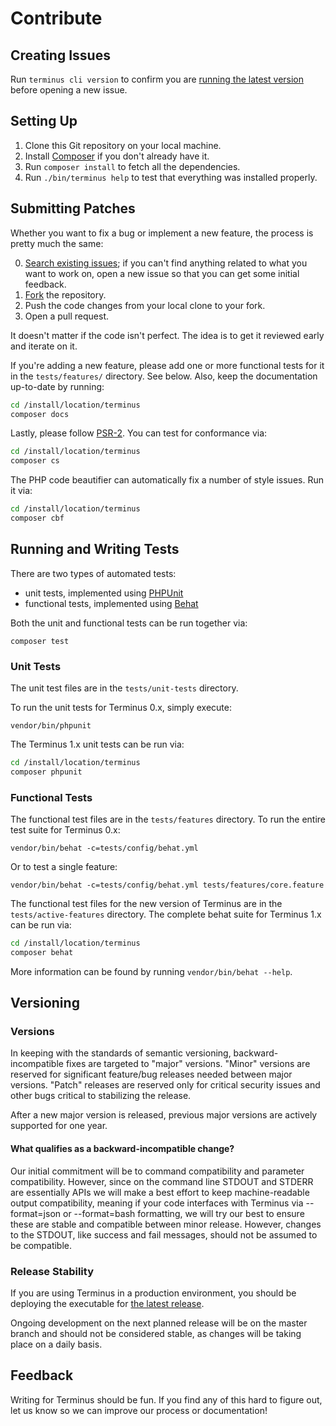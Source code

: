 Contribute
==========

Creating Issues
---------------

Run `terminus cli version` to confirm you are [running the latest version](https://github.com/pantheon-systems/terminus/releases) before opening a new issue.

Setting Up
----------

1. Clone this Git repository on your local machine.
2. Install [Composer](https://getcomposer.org/) if you don't already have it.
3. Run `composer install` to fetch all the dependencies.
4. Run `./bin/terminus help` to test that everything was installed properly.

Submitting Patches
------------------

Whether you want to fix a bug or implement a new feature, the process is pretty much the same:

0. [Search existing issues](https://github.com/pantheon-systems/terminus/issues); if you can't find anything related to what you want to work on, open a new issue so that you can get some initial feedback.
1. [Fork](https://github.com/pantheon-systems/terminus/fork) the repository.
2. Push the code changes from your local clone to your fork.
3. Open a pull request.

It doesn't matter if the code isn't perfect. The idea is to get it reviewed early and iterate on it.

If you're adding a new feature, please add one or more functional tests for it in the `tests/features/` directory. See below. Also, keep the documentation up-to-date by running:

  ```bash
  cd /install/location/terminus
  composer docs
  ```


Lastly, please follow [PSR-2](http://www.php-fig.org/psr/psr-2/).  You can test for conformance via:
  ```bash
  cd /install/location/terminus
  composer cs
  ```
The PHP code beautifier can automatically fix a number of style issues. Run it via:
  ```bash
  cd /install/location/terminus
  composer cbf
  ```

Running and Writing Tests
-------------------------

There are two types of automated tests:

* unit tests, implemented using [PHPUnit](http://phpunit.de/)
* functional tests, implemented using [Behat](http://behat.org)

Both the unit and functional tests can be run together via:

`composer test`

### Unit Tests

The unit test files are in the `tests/unit-tests` directory.

To run the unit tests for Terminus 0.x, simply execute:

  `vendor/bin/phpunit`
  
The Terminus 1.x unit tests can be run via:

  ```bash
  cd /install/location/terminus
  composer phpunit
  ```


### Functional Tests

The functional test files are in the `tests/features` directory. To run the entire test suite for Terminus 0.x:

  `vendor/bin/behat -c=tests/config/behat.yml`

Or to test a single feature:

  `vendor/bin/behat -c=tests/config/behat.yml tests/features/core.feature`

The functional test files for the new version of Terminus are in the `tests/active-features` directory. The complete behat suite for Terminus 1.x can be run via:

  ```bash
  cd /install/location/terminus
  composer behat
  ```

More information can be found by running `vendor/bin/behat --help`.


Versioning
----------

### Versions

In keeping with the standards of semantic versioning, backward-incompatible fixes are targeted to "major" versions. "Minor" versions are reserved for significant feature/bug releases needed between major versions. "Patch" releases are reserved only for critical security issues and other bugs critical to stabilizing the release.

After a new major version is released, previous major versions are actively supported for one year.

#### What qualifies as a backward-incompatible change?

Our initial commitment will be to command compatibility and parameter compatibility. However, since on the command line STDOUT and STDERR are essentially APIs we will make a best effort to keep machine-readable output compatibility, meaning if your code interfaces with Terminus via --format=json or --format=bash formatting, we will try our best to ensure these are stable and compatible between minor release. However, changes to the STDOUT, like success and fail messages, should not be assumed to be compatible.

### Release Stability

If you are using Terminus in a production environment, you should be deploying the executable for [the latest release](https://github.com/pantheon-systems/terminus/releases).

Ongoing development on the next planned release will be on the master branch and should not be considered stable, as changes will be taking place on a daily basis.

Feedback
--------

Writing for Terminus should be fun. If you find any of this hard to figure out, let us know so we can improve our process or documentation!
